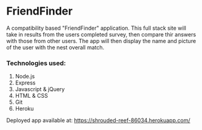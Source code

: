 # FriendFinder

A compatibility based "FriendFinder" application. This full stack site will take in results from the users completed survey, then compare thir answers with those from other users. The app will then display the name and picture of the user with the nest overall match.

### Technologies used:

1. Node.js
2. Express
3. Javascript & jQuery
4. HTML & CSS
5. Git
6. Heroku

Deployed app available at: https://shrouded-reef-86034.herokuapp.com/
